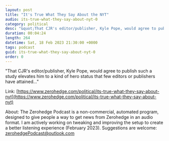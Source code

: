 ```yaml
---
layout: post
title: "It's True What They Say About the NYT"
audio: its-true-what-they-say-about-nyt-0
category: political
desc: "&quot;That CJR's editor/publisher, Kyle Pope, would agree to publish such a study elevates him to a kind of hero status that few editors or publishers have attained...&quot;"
duration: 00:04:24
length: 264
datetime: Sat, 18 Feb 2023 21:30:00 +0000
tags: podcast
guid: its-true-what-they-say-about-nyt-0
order: 0
---
```

&quot;That CJR's editor/publisher, Kyle Pope, would agree to publish such a study elevates him to a kind of hero status that few editors or publishers have attained...&quot;

Link: [https://www.zerohedge.com/political/its-true-what-they-say-about-nyt](https://www.zerohedge.com/political/its-true-what-they-say-about-nyt)

About: The Zerohedge Podcast is a non-commercial, automated program, designed to give people a way to get news from Zerohedge in an audio format.  I am actively working on tweaking and improving the setup to create a better listening experience (February 2023).  Suggestions are welcome: [zerohedgePodcast@outlook.com](mailto:zerohedgePodcast@outlook.com)